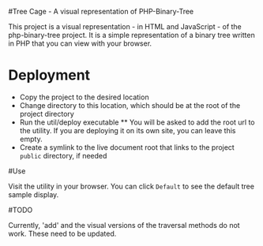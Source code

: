 #Tree Cage - A visual representation of PHP-Binary-Tree

This project is a visual representation - in HTML and JavaScript - of the php-binary-tree project.
It is a simple representation of a binary tree written in PHP that you can view with your browser.

# Deployment
* Copy the project to the desired location
* Change directory to this location, which should be at the root of the project directory
* Run the util/deploy executable
** You will be asked to add the root url to the utility.  If you are deploying it on its own site, you can leave this empty.
* Create a symlink to the live document root that links to the project `public` directory, if needed

#Use

Visit the utility in your browser.  You can click ```Default``` to see the default tree sample display.

#TODO

Currently, 'add' and the visual versions of the traversal methods do not work.  These need to be updated.

